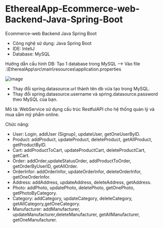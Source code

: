 # EtherealApp-Ecommerce-web-Backend-Java-Spring-Boot
Ecommerce-web Backend Java Spring Boot

+ Công nghệ sử dụng: Java Spring Boot 
+ IDE: InteliJ 
+ Database: MySQL 

Hướng dẫn cấu hình DB: Tạo 1 database trong MySQL --> Vào file .\EtherealApp\src\main\resources\application.properties

![image](https://user-images.githubusercontent.com/75941386/170670940-99abe877-65c8-4ee5-a4b9-9952955bc417.png)

 - Thay đổi spring.datasource.url thành tên db vừa tạo trong MySQL.
 - Thay đổi spring.datasource.username và spring.datasource.password theo MySQL của bạn.
 
Mô tả: WebService sử dụng cấu trúc RestfulAPI cho hệ thống quản lý và mua sắm mỹ phẩm online.

Chức năng: 
 - User: Login, addUser (Signup), updateUser, getOneUserByID.
 - Product: addProduct, updateProduct, deleteProduct, getAllProduct, getProductByID.
 - Cart: addProductToCart, updateProductCart, deleteProductCart, getCart.
 - Order: addOrder,updateStatusOrder, addProductToOrder, getOrderByUserID, getAllOrder.
 - OrderInfor: addOrderInfor, updateOrderInfor, deleteOrderInfor, getOneOrderInfor.
 - Address: addAddress, updateAddress, deleteAddress, getAddress.
 - Photo: addPhoto, updatePhoto, deletePhoto, getOnePhoto, getPhotoByCategory.
 - Category: addCategory, updateCategory, deleteCategory, getAllCategory,getOneCategory.
 - Manufacturer: addManufacturer, updateManufacturer,deleteManufacturer, getAllManufacturer, getOneManufacturer.
